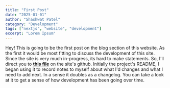 ```yaml
---
title: "First Post"
date: "2025-01-01"
author: "Shashwat Patel"
category: "Development"
tags: ["nextjs", "website", "development"]
excerpt: "Lorem Ipsum"
---
```


Hey! This is going to be the first post on the blog section of this website. As the first it would be most fitting to discuss the development of this site. Since the site is very much in-progress, its hard to make statements. So, I'll direct you to **[this file](https://github.com/patelShas/nextjs-app01/blob/main/NotesToSelf%26Changelog.md)** on the site's github. Initially the project's README, I began using it to record notes to myself about what I'd changes and what I need to add next. In a sense it doubles as a changelog. You can take a look at it to get a sense of how development has been going over time.
